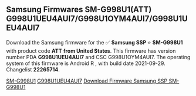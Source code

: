 <h2>Samsung Firmwares SM-G998U1(ATT) G998U1UEU4AUI7/G998U1OYM4AUI7/G998U1UEU4AUI7</h2>
Download the Samsung firmware for the ✅ <strong>Samsung SSP </strong> ⭐ <strong>SM-G998U1</strong> with product code <strong>ATT</strong> <strong> from United States</strong>. This firmware has version number PDA <strong>G998U1UEU4AUI7</strong> and CSC G998U1OYM4AUI7. The operating system of this firmware is Android R , with build date 2021-09-29. Changelist <strong>22265714</strong>.


[SM-G998U1](https://samfirm.shop/samsung/model/SM-G998U1)
[G998U1UEU4AUI7](https://samfirm.shop/samsung/pda/G998U1UEU4AUI7)
[Download Firmware Samsung SSP SM-G998U1](https://samfirm.shop/samsung/firmware/460856)
